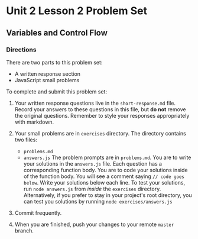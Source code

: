 # Unit 2 Lesson 2 Problem Set
## Variables and Control Flow

### Directions
There are two parts to this problem set:
  * A written response section
  * JavaScript small problems

To complete and submit this problem set:
1. Your written response questions live in the `short-response.md` file. Record your answers to these questions in this file, but **do not** remove the original questions. Remember to style your responses appropriately with markdown.
2. Your small problems are in `exercises` directory. The directory contains two files:
   * `problems.md`
   * `answers.js`
  The problem prompts are in `problems.md`. You are to write your solutions in the `answers.js` file. Each question has a corresponding function body. You are to code your solutions inside of the function body. You will see a comment saying `// code goes below`. Write your solutions below each line. To test your solutions, run `node answers.js` from *inside* the `exercises` directory. Alternatively, if you prefer to stay in your project's root directory, you can test you solutions by running `node exercises/answers.js`
  
3. Commit frequently.
4. When you are finished, push your changes to your remote `master` branch.
